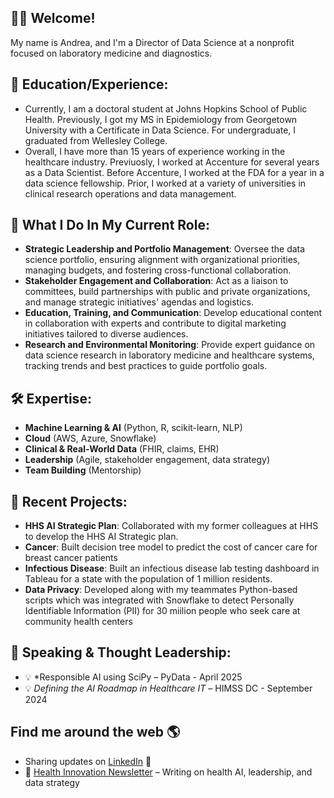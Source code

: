 ## 👋🏽 Welcome!

My name is Andrea, and I'm a Director of Data Science at a nonprofit focused on laboratory medicine and diagnostics. 

## 💼 Education/Experience:
- Currently, I am a doctoral student at Johns Hopkins School of Public Health. Previously, I got my MS in Epidemiology from Georgetown University with a Certificate in Data Science. For undergraduate, I graduated from Wellesley College.
- Overall, I have more than 15 years of experience working in the healthcare industry. Previuosly, I worked at Accenture for several years as a Data Scientist. Before Accenture, I worked at the FDA for a year in a data science fellowship. Prior, I worked at a variety of universities in clinical research operations and data management. 

## 🧪 What I Do In My Current Role:
- **Strategic Leadership and Portfolio Management**: Oversee the data science portfolio, ensuring alignment with organizational priorities, managing budgets, and fostering cross-functional collaboration.
- **Stakeholder Engagement and Collaboration**: Act as a liaison to committees, build partnerships with public and private organizations, and manage strategic initiatives' agendas and logistics.
- **Education, Training, and Communication**: Develop educational content in collaboration with experts and contribute to digital marketing initiatives tailored to diverse audiences.
- **Research and Environmental Monitoring**: Provide expert guidance on data science research in laboratory medicine and healthcare systems, tracking trends and best practices to guide portfolio goals.


## 🛠️ Expertise:
- **Machine Learning & AI** (Python, R, scikit-learn, NLP)
- **Cloud** (AWS, Azure, Snowflake)
- **Clinical & Real-World Data** (FHIR, claims, EHR)
- **Leadership** (Agile, stakeholder engagement, data strategy)
- **Team Building** (Mentorship)

## 🔬 Recent Projects:
- **HHS AI Strategic Plan**: Collaborated with my former colleagues at HHS to develop the HHS AI Strategic plan.
- **Cancer**: Built decision tree model to predict the cost of cancer care for breast cancer patients 
- **Infectious Disease**: Built an infectious disease lab testing dashboard in Tableau for a state with the population of 1 million residents.
- **Data Privacy**: Developed along with my teammates Python-based scripts which was integrated with Snowflake to detect Personally Identifiable Information (PII) for 30 miilion people who seek care at community health centers


## 🎤 Speaking & Thought Leadership:
- 💡 *Responsible AI using SciPy – PyData - April 2025
- 💡 *Defining the AI Roadmap in Healthcare IT* – HIMSS DC - September 2024


## Find me around the web 🌎
- Sharing updates on <a href="https://www.linkedin.com/in/andreahobby/">LinkedIn</a> 💼
- 📝 [Health Innovation Newsletter]([https://your-newsletter-link.com](https://healthinnovation.substack.com/)) – Writing on health AI, leadership, and data strategy




